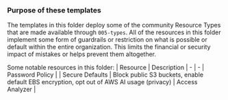 ### Purpose of these templates
The templates in this folder deploy some of the community Resource Types that are made available through `005-types`. All of the resources in this folder implement some form of guardrails or restriction on what is possible or default within the entire organization. This limits the financial or security impact of mistakes or helps prevent them altogether.

Some notable resources in this folder:
| Resource | Description
| - | -
| Password Policy |
| Secure Defaults | Block public S3 buckets, enable default EBS encryption, opt out of AWS AI usage (privacy) 
| Access Analyzer |  